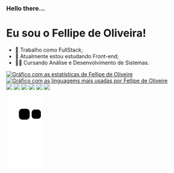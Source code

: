 ### Hello there...
# Eu sou o Fellipe de Oliveira!

- 🔭 Trabalho como FullStack;
- 🌱 Atualmente estou estudando Front-end;
- 👨‍🎓 Cursando Análise e Desenvolvimento de Sistemas.

<div>
    <a href="https://github.com/FellipeOliveiraBartalini">
        <img src="https://github-readme-stats.vercel.app/api?username=FellipeOliveiraBartalini&theme=shades-of-purple" alt="Gráfico com as estatísticas de Fellipe de Oliveire">
        <img src="https://github-readme-stats.vercel.app/api/top-langs/?username=FellipeOliveiraBartalini&theme=shades-of-purple&langs_count=10&layout=compact" alt="Gráfico com as linguagems mais usadas por Fellipe de Oliveire">
    </a>
</div>

<div style="display: inline-block;">
    <img src="https://cdn.jsdelivr.net/gh/devicons/devicon/icons/html5/html5-original.svg" width="50px" />
    <img src="https://cdn.jsdelivr.net/gh/devicons/devicon/icons/css3/css3-original.svg" width="50px" />
    <img src="https://cdn.jsdelivr.net/gh/devicons/devicon/icons/javascript/javascript-original.svg" width="50px" />
    <img src="https://cdn.jsdelivr.net/gh/devicons/devicon/icons/typescript/typescript-plain.svg" width="50px" />
    <img src="https://cdn.jsdelivr.net/gh/devicons/devicon/icons/php/php-original.svg" width="50px" />
    <img src="https://cdn.jsdelivr.net/gh/devicons/devicon/icons/mysql/mysql-original.svg" width="50px" />
</div>

![Snake animation](https://github.com/FellipeOliveiraBartalini/FellipeOliveiraBartalini/blob/output/github-contribution-grid-snake.svg)
